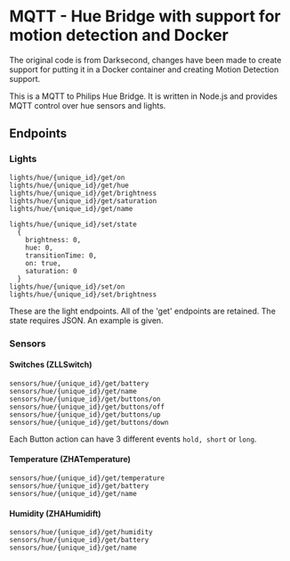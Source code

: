 # MQTT - Hue Bridge with support for motion detection and Docker
The original code is from Darksecond, changes have been made to create support for putting it in a Docker container and creating Motion Detection support.

This is a MQTT to Philips Hue Bridge. It is written in Node.js and provides MQTT control over hue sensors and lights.

## Endpoints

### Lights

```
lights/hue/{unique_id}/get/on
lights/hue/{unique_id}/get/hue
lights/hue/{unique_id}/get/brightness
lights/hue/{unique_id}/get/saturation
lights/hue/{unique_id}/get/name

lights/hue/{unique_id}/set/state
  {
    brightness: 0,
    hue: 0,
    transitionTime: 0,
    on: true,
    saturation: 0
  }
lights/hue/{unique_id}/set/on
lights/hue/{unique_id}/set/brightness
```

These are the light endpoints. All of the 'get' endpoints are retained.
The state requires JSON. An example is given.

### Sensors
#### Switches (ZLLSwitch)

```
sensors/hue/{unique_id}/get/battery
sensors/hue/{unique_id}/get/name
sensors/hue/{unique_id}/get/buttons/on
sensors/hue/{unique_id}/get/buttons/off
sensors/hue/{unique_id}/get/buttons/up
sensors/hue/{unique_id}/get/buttons/down
```
Each Button action can have 3 different events `hold, short` or `long`.

#### Temperature (ZHATemperature)
```
sensors/hue/{unique_id}/get/temperature
sensors/hue/{unique_id}/get/battery
sensors/hue/{unique_id}/get/name
```

#### Humidity (ZHAHumidift)
```
sensors/hue/{unique_id}/get/humidity
sensors/hue/{unique_id}/get/battery
sensors/hue/{unique_id}/get/name
```
